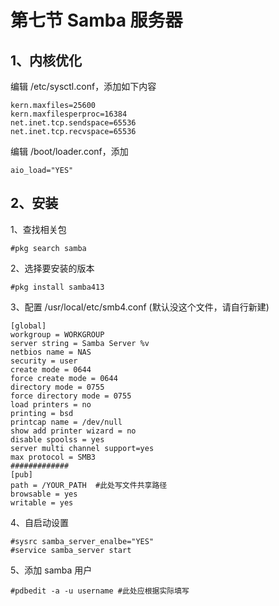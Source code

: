# 第七节 Samba 服务器

## 1、内核优化

编辑 /etc/sysctl.conf，添加如下内容

```
kern.maxfiles=25600
kern.maxfilesperproc=16384
net.inet.tcp.sendspace=65536
net.inet.tcp.recvspace=65536
```

编辑 /boot/loader.conf，添加

```
aio_load="YES"
```

## 2、安装

1、查找相关包

```
#pkg search samba
```

2、选择要安装的版本

```
#pkg install samba413
```

3、配置 /usr/local/etc/smb4.conf (默认没这个文件，请自行新建)

```
[global]
workgroup = WORKGROUP
server string = Samba Server %v
netbios name = NAS
security = user
create mode = 0644
force create mode = 0644
directory mode = 0755
force directory mode = 0755
load printers = no
printing = bsd
printcap name = /dev/null
show add printer wizard = no
disable spoolss = yes
server multi channel support=yes
max protocol = SMB3
#############
[pub]
path = /YOUR_PATH  #此处写文件共享路径
browsable = yes
writable = yes
```

4、自启动设置

```
#sysrc samba_server_enalbe="YES"
#service samba_server start
```

5、添加 samba 用户

```
#pdbedit -a -u username #此处应根据实际填写
```
